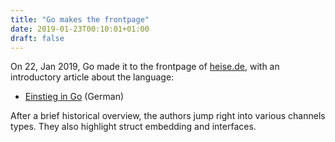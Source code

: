 ```yaml
---
title: "Go makes the frontpage"
date: 2019-01-23T00:10:01+01:00
draft: false
---
```


On 22, Jan 2019, Go made it to the frontpage of [heise.de](https://heise.de),
with an introductory article about the language:

* [Einstieg in Go](https://www.heise.de/developer/artikel/Ein-Einstieg-in-die-Programmiersprache-Go-Teil-1-4282998.html) (German)

After a brief historical overview, the authors jump right into various channels
types. They also highlight struct embedding and interfaces.
